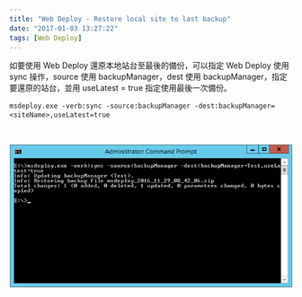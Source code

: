 ```yaml
---
title: "Web Deploy - Restore local site to last backup"
date: "2017-01-03 13:27:22"
tags: [Web Deploy]
---
```



如要使用 Web Deploy 還原本地站台至最後的備份，可以指定 Web Deploy 使用 sync 操作，source 使用 backupManager，dest 使用 backupManager，指定要還原的站台，並用 useLatest = true 指定使用最後一次備份。  

<!-- More -->

    msdeploy.exe -verb:sync -source:backupManager -dest:backupManager=<siteName>,useLatest=true

<br/>


![1.png](1.png)

<br/>
